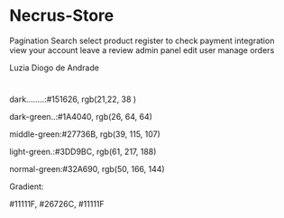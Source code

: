# Necrus-Store
Pagination
Search
select product
register to check
payment integration
view your account
leave a review
admin panel
edit user
manage orders

Luzia Diogo de Andrade

# 
dark........:#151626, rgb(21,22, 38 )

dark-green..:#1A4040, rgb(26, 64, 64)

middle-green:#27736B, rgb(39, 115, 107)

light-green.:#3DD9BC, rgb(61, 217, 188)

normal-green:#32A690, rgb(50, 166, 144)

Gradient:

#11111F, #26726C, #11111F
